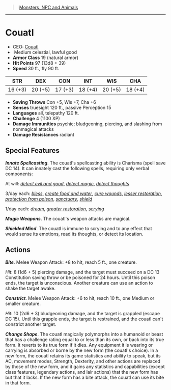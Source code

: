 ﻿> [Monsters, NPC and Animals](srd_monsters.md)

---

# Couatl

- CEO: [Couatl](hd_monsters_couatl.md)
-  Medium celestial, lawful good
- **Armor Class** 19 (natural armor)
- **Hit Points** 97 (13d8 + 39)
- **Speed** 30 ft., fly 90 ft.

|STR|DEX|CON|INT|WIS|CHA|
|---|---|---|---|---|---|
|16 (+3)|20 (+5)|17 (+3)|18 (+4)|20 (+5)|18 (+4)|

- **Saving Throws** Con +5, Wis +7, Cha +6
- **Senses** truesight 120 ft., passive Perception 15
- **Languages** all, telepathy 120 ft.
- **Challenge** 4 (1100 XP)
- **Damage Immunities** psychic; bludgeoning, piercing, and slashing from nonmagical attacks
- **Damage Resistances** radiant

## Special Features

**_Innate Spellcasting_**. The couatl's spellcasting ability is Charisma (spell save DC 14). It can innately cast the following spells, requiring only verbal components:

At will: _[detect evil and good](srd_spells_detect_evil_and_good.md)_, _[detect magic](srd_spells_detect_magic.md)_, _[detect thoughts](srd_spells_detect_thoughts.md)_

3/day each: _[bless](srd_spells_bless.md)_, _[create food and water](srd_spells_create_food_and_water.md)_, _[cure wounds](srd_spells_cure_wounds.md)_, _[lesser restoration](srd_spells_lesser_restoration.md)_, _[protection from poison](srd_spells_protection_from_poison.md)_, _[sanctuary](srd_spells_sanctuary.md)_, _[shield](srd_spells_shield.md)_

1/day each: _[dream](srd_spells_dream.md)_, _[greater restoration](srd_spells_greater_restoration.md)_, _[scrying](srd_spells_scrying.md)_

**_Magic Weapons_**. The couatl's weapon attacks are magical.

**_Shielded Mind_**. The couatl is immune to scrying and to any effect that would sense its emotions, read its thoughts, or detect its location.

## Actions

**_Bite_**. Melee Weapon Attack: +8 to hit, reach 5 ft., one creature.

_Hit_: 8 (1d6 + 5) piercing damage, and the target must succeed on a DC 13 Constitution saving throw or be poisoned for 24 hours. Until this poison ends, the target is unconscious. Another creature can use an action to shake the target awake.

**_Constrict_**. Melee Weapon Attack: +6 to hit, reach 10 ft., one Medium or smaller creature.

_Hit_: 10 (2d6 + 3) bludgeoning damage, and the target is grappled (escape DC 15). Until this grapple ends, the target is restrained, and the couatl can't constrict another target.

**_Change Shape_**. The couatl magically polymorphs into a humanoid or beast that has a challenge rating equal to or less than its own, or back into its true form. It reverts to its true form if it dies. Any equipment it is wearing or carrying is absorbed or borne by the new form (the couatl's choice). In a new form, the couatl retains its game statistics and ability to speak, but its AC, movement modes, Strength, Dexterity, and other actions are replaced by those of the new form, and it gains any statistics and capabilities (except class features, legendary actions, and lair actions) that the new form has but that it lacks. If the new form has a bite attack, the couatl can use its bite in that form.

